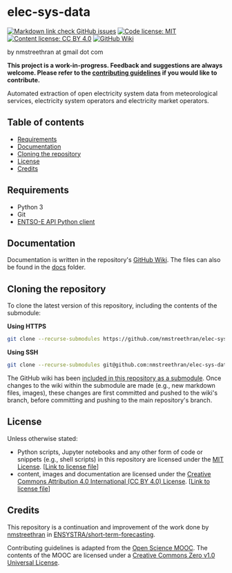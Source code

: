 # elec-sys-data <!-- omit in toc -->

<!-- start licence badges -->
[![Markdown link check GitHub issues](https://img.shields.io/github/issues/nmstreethran/elec-sys-data/markdown%20links?color=limegreen&label=Link%20check%20issues&logo=markdown&labelColor=darkslategray)](https://github.com/nmstreethran/elec-sys-data/issues?q=is%3Aissue+is%3Aopen+label%3A%22markdown+links%22)
[![Code license: MIT](https://img.shields.io/badge/Code%20license-MIT-yellow.svg?labelColor=darkslategray)](https://opensource.org/licenses/MIT)
[![Content license: CC BY 4.0](https://img.shields.io/badge/Content%20license-CC%20BY%204.0-blue.svg?labelColor=darkslategray)](https://creativecommons.org/licenses/by/4.0/)
[![GitHub Wiki](https://img.shields.io/badge/-GitHub%20Wiki-purple.svg?logo=github&labelColor=black)](https://github.com/nmstreethran/elec-sys-data/wiki)
<!-- end license badges -->

by nmstreethran at gmail dot com

**This project is a work-in-progress. Feedback and suggestions are always welcome. Please refer to the [contributing guidelines](CONTRIBUTING.md) if you would like to contribute.**

Automated extraction of open electricity system data from meteorological services, electricity system operators and electricity market operators.

## Table of contents <!-- omit in toc -->
- [Requirements](#requirements)
- [Documentation](#documentation)
- [Cloning the repository](#cloning-the-repository)
- [License](#license)
- [Credits](#credits)

## Requirements

* Python 3
* Git
* [ENTSO-E API Python client](https://github.com/EnergieID/entsoe-py)

## Documentation

Documentation is written in the repository's [GitHub Wiki](https://github.com/nmstreethran/elec-sys-data/wiki). The files can also be found in the [docs](docs/) folder.

## Cloning the repository

To clone the latest version of this repository, including the contents of the submodule:

**Using HTTPS**

```sh
git clone --recurse-submodules https://github.com/nmstreethran/elec-sys-data.git
```

**Using SSH**

```sh
git clone --recurse-submodules git@github.com:nmstreethran/elec-sys-data.git
```

The GitHub wiki has been [included in this repository as a submodule](https://brendancleary.com/2013/03/08/including-a-github-wiki-in-a-repository-as-a-submodule/). Once changes to the wiki within the submodule are made (e.g., new markdown files, images), these changes are first committed and pushed to the wiki's branch, before committing and pushing to the main repository's branch.

## License

Unless otherwise stated:

- Python scripts, Jupyter notebooks and any other form of code or snippets (e.g., shell scripts) in this repository are licensed under the [MIT License](https://opensource.org/licenses/MIT). [[Link to license file](license/LICENSE_code.md)]
- content, images and documentation are licensed under the [Creative Commons Attribution 4.0 International (CC BY 4.0) License](https://creativecommons.org/licenses/by/4.0/). [[Link to license file](license/LICENSE_content.md)]

## Credits

This repository is a continuation and improvement of the work done by [nmstreethran](https://github.com/nmstreethran) in [ENSYSTRA/short-term-forecasting](https://github.com/ENSYSTRA/short-term-forecasting).

Contributing guidelines is adapted from the [Open Science MOOC](https://github.com/OpenScienceMOOC/Module-5-Open-Research-Software-and-Open-Source).
The contents of the MOOC are licensed under a [Creative Commons Zero v1.0 Universal License](https://creativecommons.org/publicdomain/zero/1.0/).
